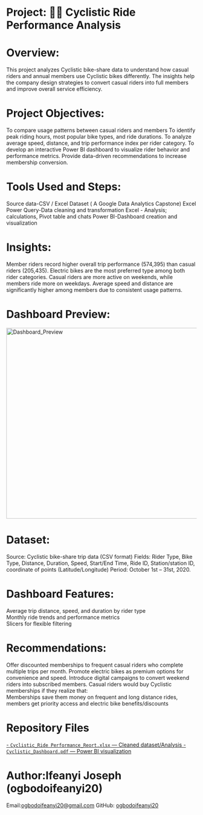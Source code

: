 # Project: 🚴‍♀️ Cyclistic Ride Performance Analysis

# Overview: 
This project analyzes Cyclistic bike-share data to understand how casual riders and annual members use Cyclistic bikes differently.
The insights help the company design strategies to convert casual riders into full members and improve overall service efficiency.

# Project Objectives: 
To compare usage patterns between casual riders and members
To identify peak riding hours, most popular bike types, and ride durations.
To analyze average speed, distance, and trip performance index per rider category.
To develop an interactive Power BI dashboard to visualize rider behavior and performance metrics.
Provide data-driven recommendations to increase membership conversion.

# Tools Used and Steps: 
Source data-CSV / Excel Dataset ( A Google Data Analytics Capstone)
Excel Power Query-Data cleaning and transformation
Excel - Analysis; calculations, Pivot table and chats
Power BI-Dashboard creation and visualization

# Insights: 
Member riders record higher overall trip performance (574,395) than casual riders (205,435).
Electric bikes are the most preferred type among both rider categories.
Casual riders are more active on weekends, while members ride more on weekdays.
Average speed and distance are significantly higher among members due to consistent usage patterns.

# Dashboard Preview:
<img width="781" height="504" alt="Dashboard_Preview" src="https://github.com/user-attachments/assets/cc9fe924-9d19-410a-bc4d-e926e57172d3" />

# Dataset:
Source: Cyclistic bike-share trip data (CSV format)
Fields: Rider Type, Bike Type, Distance, Duration, Speed, Start/End Time, Ride ID, Station/station ID, coordinate of points (Latitude/Longitude)
Period: October 1st – 31st, 2020.

# Dashboard Features:
Average trip distance, speed, and duration by rider type  
Monthly ride trends and performance metrics    
Slicers for flexible filtering
														
# Recommendations:
Offer discounted memberships to frequent casual riders who complete multiple trips per month.
Promote electric bikes as premium options for convenience and speed.
Introduce digital campaigns to convert weekend riders into subscribed members.
Casual riders would buy Cyclistic memberships if they realize that:							
Memberships save them money on frequent and  long distance rides,							
members get priority access and electric bike benefits/discounts

# Repository Files
[- `Cyclistic_Ride Performance_Reort.xlsx` — Cleaned dataset/Analysis ](https://drive.google.com/file/d/16I54TLyG1euhaksaScZvSqyDn7pnDsiw/view?usp=sharing)
[- `Cyclistic_Dashboard.pdf` — Power BI visualization ](https://drive.google.com/file/d/1LcAJ9N40d7Rl_hI1j3msFlMGw52ASnnM/view?usp=sharing)

# Author:Ifeanyi Joseph (ogbodoifeanyi20)
Email:ogbodoifeanyi20@gmail.com
GitHub: [ogbodoifeanyi20](https://github.com/ogbodoifeanyi20)

